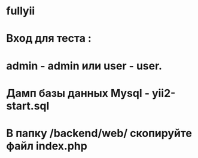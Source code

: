# fullyii
# Вход для теста :
# admin - admin или user - user.
# Дамп базы данных Mysql - yii2-start.sql
# В папку /backend/web/ скопируйте файл index.php
